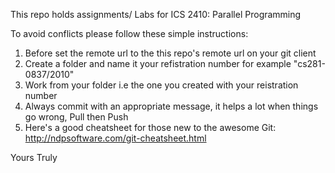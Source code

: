 This repo holds assignments/ Labs for ICS 2410: Parallel Programming 

To avoid conflicts please follow these simple instructions: 
1. Before set the remote url to the this repo's remote url on your git client 
2. Create a folder and name it your refistration number for example "cs281-0837/2010" 
3. Work from your folder i.e the one you created with your reistration number 
4. Always commit with an appropriate message, it helps a lot when things go wrong, Pull then Push 
5. Here's a good cheatsheet for those new to the awesome Git: http://ndpsoftware.com/git-cheatsheet.html

Yours Truly
